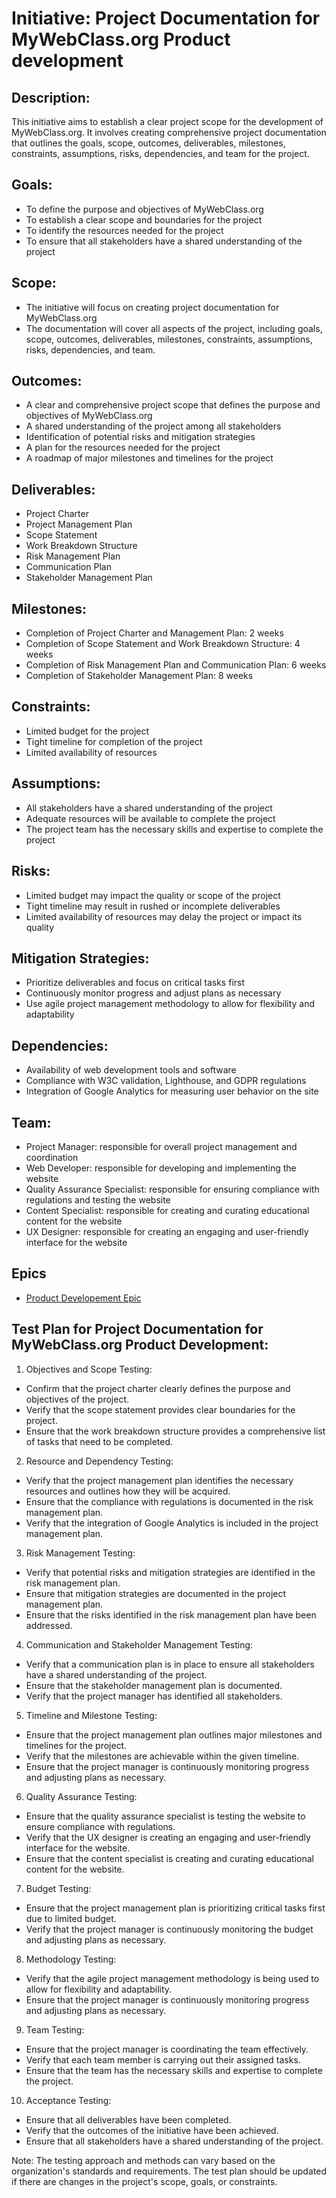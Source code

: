# Initiative:  Project Documentation for MyWebClass.org Product development

## Description: 

This initiative aims to establish a clear project scope for the development of MyWebClass.org. It involves creating comprehensive project documentation that outlines the goals, scope, outcomes, deliverables, milestones, constraints, assumptions, risks, dependencies, and team for the project.

## Goals:

* To define the purpose and objectives of MyWebClass.org
* To establish a clear scope and boundaries for the project
* To identify the resources needed for the project
* To ensure that all stakeholders have a shared understanding of the project

## Scope:

* The initiative will focus on creating project documentation for MyWebClass.org
* The documentation will cover all aspects of the project, including goals, scope, outcomes, deliverables, milestones, constraints, assumptions, risks, dependencies, and team.

## Outcomes:

* A clear and comprehensive project scope that defines the purpose and objectives of MyWebClass.org 
* A shared understanding of the project among all stakeholders 
* Identification of potential risks and mitigation strategies 
* A plan for the resources needed for the project 
* A roadmap of major milestones and timelines for the project

## Deliverables:

* Project Charter 
* Project Management Plan 
* Scope Statement 
* Work Breakdown Structure 
* Risk Management Plan 
* Communication Plan 
* Stakeholder Management Plan

## Milestones:

* Completion of Project Charter and Management Plan: 2 weeks 
* Completion of Scope Statement and Work Breakdown Structure: 4 weeks 
* Completion of Risk Management Plan and Communication Plan: 6 weeks 
* Completion of Stakeholder Management Plan: 8 weeks

## Constraints:

* Limited budget for the project 
* Tight timeline for completion of the project
* Limited availability of resources

## Assumptions:

* All stakeholders have a shared understanding of the project
* Adequate resources will be available to complete the project
* The project team has the necessary skills and expertise to complete the project

## Risks:

* Limited budget may impact the quality or scope of the project
* Tight timeline may result in rushed or incomplete deliverables
* Limited availability of resources may delay the project or impact its quality

## Mitigation Strategies:

* Prioritize deliverables and focus on critical tasks first
* Continuously monitor progress and adjust plans as necessary
* Use agile project management methodology to allow for flexibility and adaptability

## Dependencies:

* Availability of web development tools and software 
* Compliance with W3C validation, Lighthouse, and GDPR regulations 
* Integration of Google Analytics for measuring user behavior on the site

## Team:

* Project Manager: responsible for overall project management and coordination 
* Web Developer: responsible for developing and implementing the website 
* Quality Assurance Specialist: responsible for ensuring compliance with regulations and testing the website 
* Content Specialist: responsible for creating and curating educational content for the website 
* UX Designer: responsible for creating an engaging and user-friendly interface for the website

## Epics
* [Product Developement Epic](/documentation/theme_1/Epics/Product_dev_template.md)

## Test Plan for Project Documentation for MyWebClass.org Product Development:

1. Objectives and Scope Testing:

* Confirm that the project charter clearly defines the purpose and objectives of the project. 
* Verify that the scope statement provides clear boundaries for the project.
* Ensure that the work breakdown structure provides a comprehensive list of tasks that need to be completed.

2. Resource and Dependency Testing:

* Verify that the project management plan identifies the necessary resources and outlines how they will be acquired. 
* Ensure that the compliance with regulations is documented in the risk management plan. 
* Verify that the integration of Google Analytics is included in the project management plan.

3. Risk Management Testing:

* Verify that potential risks and mitigation strategies are identified in the risk management plan.
* Ensure that mitigation strategies are documented in the project management plan.
* Ensure that the risks identified in the risk management plan have been addressed.

4. Communication and Stakeholder Management Testing:

* Verify that a communication plan is in place to ensure all stakeholders have a shared understanding of the project.
* Ensure that the stakeholder management plan is documented.
* Verify that the project manager has identified all stakeholders.

5. Timeline and Milestone Testing:

* Ensure that the project management plan outlines major milestones and timelines for the project.
* Verify that the milestones are achievable within the given timeline.
* Ensure that the project manager is continuously monitoring progress and adjusting plans as necessary.

6. Quality Assurance Testing:

* Ensure that the quality assurance specialist is testing the website to ensure compliance with regulations.
* Verify that the UX designer is creating an engaging and user-friendly interface for the website.
* Ensure that the content specialist is creating and curating educational content for the website.

7. Budget Testing:

* Ensure that the project management plan is prioritizing critical tasks first due to limited budget.
* Verify that the project manager is continuously monitoring the budget and adjusting plans as necessary.

8. Methodology Testing:

* Verify that the agile project management methodology is being used to allow for flexibility and adaptability.
* Ensure that the project manager is continuously monitoring progress and adjusting plans as necessary.

9. Team Testing:

* Ensure that the project manager is coordinating the team effectively.
* Verify that each team member is carrying out their assigned tasks.
* Ensure that the team has the necessary skills and expertise to complete the project.

10. Acceptance Testing:

* Ensure that all deliverables have been completed.
* Verify that the outcomes of the initiative have been achieved.
* Ensure that all stakeholders have a shared understanding of the project.



Note: The testing approach and methods can vary based on the organization's standards and requirements. The test plan should be updated if there are changes in the project's scope, goals, or constraints.